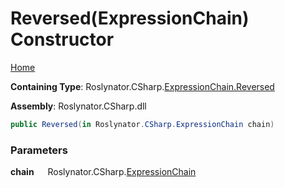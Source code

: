 # Reversed\(ExpressionChain\) Constructor

[Home](../../../../../README.md)

**Containing Type**: Roslynator\.CSharp\.[ExpressionChain.Reversed](../README.md)

**Assembly**: Roslynator\.CSharp\.dll

```csharp
public Reversed(in Roslynator.CSharp.ExpressionChain chain)
```

### Parameters

**chain** &emsp; Roslynator\.CSharp\.[ExpressionChain](../../README.md)